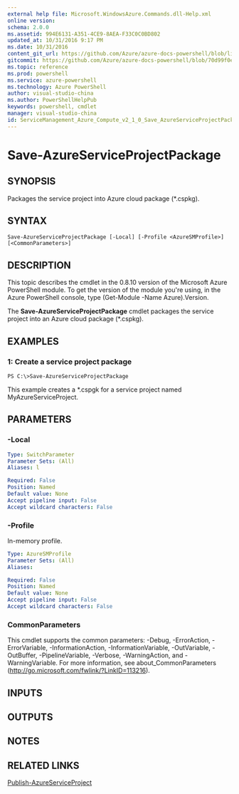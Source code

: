 ```yaml
---
external help file: Microsoft.WindowsAzure.Commands.dll-Help.xml
online version: 
schema: 2.0.0
ms.assetid: 994E6131-A351-4CE9-8AEA-F33C0C0BD802
updated_at: 10/31/2016 9:17 PM
ms.date: 10/31/2016
content_git_url: https://github.com/Azure/azure-docs-powershell/blob/live/azureps-cmdlets-docs/ServiceManagement/Azure.Compute/v2.1.0/Save-AzureServiceProjectPackage.md
gitcommit: https://github.com/Azure/azure-docs-powershell/blob/70d99f0e924efe152eb73454f7898f92d5a5db64/azureps-cmdlets-docs/ServiceManagement/Azure.Compute/v2.1.0/Save-AzureServiceProjectPackage.md
ms.topic: reference
ms.prod: powershell
ms.service: azure-powershell
ms.technology: Azure PowerShell
author: visual-studio-china
ms.author: PowerShellHelpPub
keywords: powershell, cmdlet
manager: visual-studio-china
id: ServiceManagement_Azure_Compute_v2_1_0_Save_AzureServiceProjectPackage_md
---
```


# Save-AzureServiceProjectPackage

## SYNOPSIS
Packages the service project into Azure cloud package (*.cspkg).

## SYNTAX

```
Save-AzureServiceProjectPackage [-Local] [-Profile <AzureSMProfile>] [<CommonParameters>]
```

## DESCRIPTION
This topic describes the cmdlet in the 0.8.10 version of the Microsoft Azure PowerShell module.
To get the version of the module you're using, in the Azure PowerShell console, type (Get-Module -Name Azure).Version.

The **Save-AzureServiceProjectPackage** cmdlet packages the service project into an Azure cloud package (*.cspkg).

## EXAMPLES

### 1: Create a service project package
```
PS C:\>Save-AzureServiceProjectPackage
```

This example creates a *.cspgk for a service project named MyAzureServiceProject.

## PARAMETERS

### -Local

```yaml
Type: SwitchParameter
Parameter Sets: (All)
Aliases: l

Required: False
Position: Named
Default value: None
Accept pipeline input: False
Accept wildcard characters: False
```

### -Profile
In-memory profile.

```yaml
Type: AzureSMProfile
Parameter Sets: (All)
Aliases: 

Required: False
Position: Named
Default value: None
Accept pipeline input: False
Accept wildcard characters: False
```

### CommonParameters
This cmdlet supports the common parameters: -Debug, -ErrorAction, -ErrorVariable, -InformationAction, -InformationVariable, -OutVariable, -OutBuffer, -PipelineVariable, -Verbose, -WarningAction, and -WarningVariable. For more information, see about_CommonParameters (http://go.microsoft.com/fwlink/?LinkID=113216).

## INPUTS

## OUTPUTS

## NOTES

## RELATED LINKS

[Publish-AzureServiceProject](xref:ServiceManagement/Azure.Compute/v2.1.0/Publish-AzureServiceProject.md)


